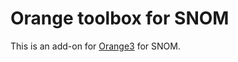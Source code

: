 Orange toolbox for SNOM
=======================

This is an add-on for [Orange3](http://orange.biolab.si) for SNOM.